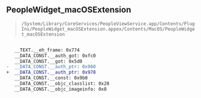 ## PeopleWidget_macOSExtension

> `/System/Library/CoreServices/PeopleViewService.app/Contents/PlugIns/PeopleWidget_macOSExtension.appex/Contents/MacOS/PeopleWidget_macOSExtension`

```diff

   __TEXT.__eh_frame: 0x774
   __DATA_CONST.__auth_got: 0xfc0
   __DATA_CONST.__got: 0x5d0
-  __DATA_CONST.__auth_ptr: 0x960
+  __DATA_CONST.__auth_ptr: 0x978
   __DATA_CONST.__const: 0x9b0
   __DATA_CONST.__objc_classlist: 0x28
   __DATA_CONST.__objc_imageinfo: 0x8

```
